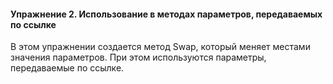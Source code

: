 #### Упражнение 2. Использование в методах параметров, передаваемых по ссылке

В этом упражнении создается метод Swap, который меняет местами значения параметров. При этом используются параметры, передаваемые по ссылке.
